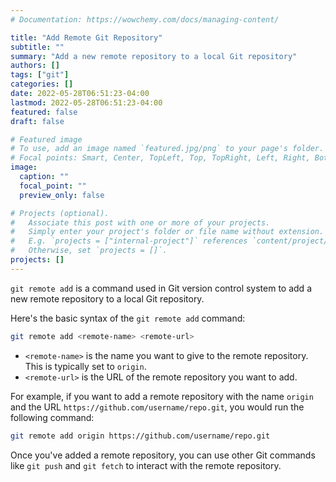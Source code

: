 ```yaml
---
# Documentation: https://wowchemy.com/docs/managing-content/

title: "Add Remote Git Repository"
subtitle: ""
summary: "Add a new remote repository to a local Git repository"
authors: []
tags: ["git"]
categories: []
date: 2022-05-28T06:51:23-04:00
lastmod: 2022-05-28T06:51:23-04:00
featured: false
draft: false

# Featured image
# To use, add an image named `featured.jpg/png` to your page's folder.
# Focal points: Smart, Center, TopLeft, Top, TopRight, Left, Right, BottomLeft, Bottom, BottomRight.
image:
  caption: ""
  focal_point: ""
  preview_only: false

# Projects (optional).
#   Associate this post with one or more of your projects.
#   Simply enter your project's folder or file name without extension.
#   E.g. `projects = ["internal-project"]` references `content/project/deep-learning/index.md`.
#   Otherwise, set `projects = []`.
projects: []
---
```


`git remote add` is a command used in Git version control system to add a new remote repository to a local Git repository.

Here's the basic syntax of the `git remote add` command:

```bash
git remote add <remote-name> <remote-url>
```

- `<remote-name>` is the name you want to give to the remote repository. This is typically set to `origin`.
- `<remote-url>` is the URL of the remote repository you want to add.

For example, if you want to add a remote repository with the name `origin` and the URL `https://github.com/username/repo.git`, you would run the following command:

```bash
git remote add origin https://github.com/username/repo.git
```

Once you've added a remote repository, you can use other Git commands like `git push` and `git fetch` to interact with the remote repository.
